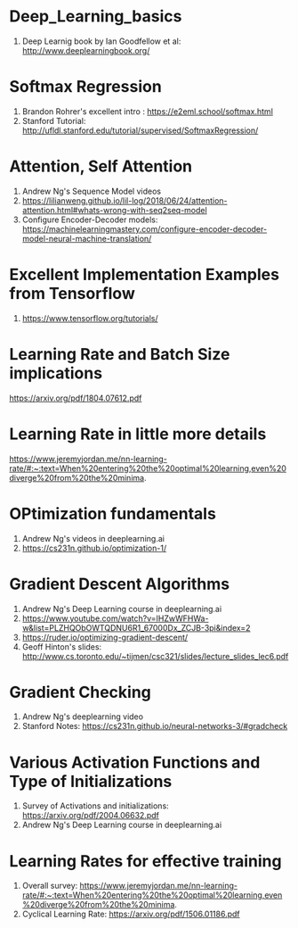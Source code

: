 # Deep_Learning_basics
1. Deep Learnig book by Ian Goodfellow et al: http://www.deeplearningbook.org/

# Softmax Regression
1. Brandon Rohrer's excellent intro : https://e2eml.school/softmax.html
2. Stanford Tutorial: http://ufldl.stanford.edu/tutorial/supervised/SoftmaxRegression/

# Attention, Self Attention
1. Andrew Ng's Sequence Model videos
2. https://lilianweng.github.io/lil-log/2018/06/24/attention-attention.html#whats-wrong-with-seq2seq-model
3. Configure Encoder-Decoder models: https://machinelearningmastery.com/configure-encoder-decoder-model-neural-machine-translation/

# Excellent Implementation Examples from Tensorflow
1. https://www.tensorflow.org/tutorials/

# Learning Rate and Batch Size implications
https://arxiv.org/pdf/1804.07612.pdf

# Learning Rate in little more details
https://www.jeremyjordan.me/nn-learning-rate/#:~:text=When%20entering%20the%20optimal%20learning,even%20diverge%20from%20the%20minima.

# OPtimization fundamentals
1. Andrew Ng's videos in deeplearning.ai
2. https://cs231n.github.io/optimization-1/

# Gradient Descent Algorithms
  1. Andrew Ng's Deep Learning course in deeplearning.ai
  2. https://www.youtube.com/watch?v=IHZwWFHWa-w&list=PLZHQObOWTQDNU6R1_67000Dx_ZCJB-3pi&index=2
  3. https://ruder.io/optimizing-gradient-descent/
  4. Geoff Hinton's slides: http://www.cs.toronto.edu/~tijmen/csc321/slides/lecture_slides_lec6.pdf

# Gradient Checking
  1. Andrew Ng's deeplearning video
  2. Stanford Notes: https://cs231n.github.io/neural-networks-3/#gradcheck

# Various Activation Functions and Type of Initializations
  1. Survey of Activations and initializations: https://arxiv.org/pdf/2004.06632.pdf
  2. Andrew Ng's Deep Learning course in deeplearning.ai

# Learning Rates for effective training
  1. Overall survey: https://www.jeremyjordan.me/nn-learning-rate/#:~:text=When%20entering%20the%20optimal%20learning,even%20diverge%20from%20the%20minima.
  2. Cyclical Learning Rate: https://arxiv.org/pdf/1506.01186.pdf 
